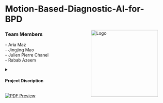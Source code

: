 # Motion-Based-Diagnostic-AI-for-BPD
<a href="https://github.com/AriaMaz">
<a href="https://www.cucai.ca/">
    <img src="https://github.com/AriaMaz/Motion-Based-Diagnostic-AI-for-BPD/assets/102880878/b24fd3cf-f59e-4ff2-9f3c-6c8f85ef6d83" align="right" width="221" alt="Logo">
</a>

</a>

<h3 align="left">Team Members</h3>
- Aria Maz <br>
- Jingjing Mao <br> 
- Julien Pierre Chanel <br>
- Rabab Azeem <br>
<p><p>
  
  <details>
<summary><h4>Project Discription</h4></summary>
Artificial intelligence (AI) program in Python that uses motor activity data from patient’s motion-sensitive wristbands to diagnose bipolar disorder with a 76% accuracy (findings presented at CUCAI).
  </details>

[![PDF Preview](https://github.com/AriaMaz/Motion-Based-Diagnostic-AI-for-BPD/assets/102880878/85a47a4e-81af-4239-8015-c8a89c2c0cae)](https://raw.githubusercontent.com/AriaMaz/Motion-Based-Diagnostic-AI-for-BPD/main/CUCAIPaper2023.pdf)
